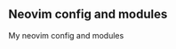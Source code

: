 ## Neovim config and modules

My neovim config and modules
<!--
## YouCompleteMe
To use YouCompleteMe update the submodules of YouCompleteMe:
```
git submodule update --init --recursive

```
Check if all dependencies are installed (more infos in YouCompleteMe´s README).

Then go into YouCompleteMe dir and install YouCompleteMe with C-family language support:
```
./install.py --clang-completer
```
-->
